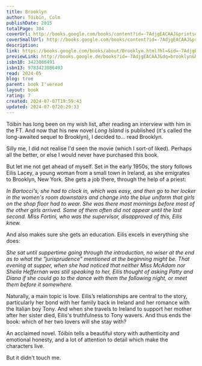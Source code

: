 ```yaml
---  
title: Brooklyn  
author: Tóibín, Colm  
publishDate: 2015  
totalPage: 304  
coverUrl: http://books.google.com/books/content?id=-7AdjgEACAAJ&printsec=frontcover&img=1&zoom=1&source=gbs_api  
coverSmallUrl: http://books.google.com/books/content?id=-7AdjgEACAAJ&printsec=frontcover&img=1&zoom=5&source=gbs_api  
description:   
link: https://books.google.com/books/about/Brooklyn.html?hl=&id=-7AdjgEACAAJ  
previewLink: http://books.google.de/books?id=-7AdjgEACAAJ&dq=brooklyn&hl=&as_pt=BOOKS&cd=19&source=gbs_api  
isbn10: 3423086491  
isbn13: 9783423086493  
read: 2024-05  
blog: true  
parent: book I'veread  
layout: book  
rating: 7  
created: 2024-07-07T19:59:43  
updated: 2024-07-0720:29:33  
---  
```

  
Tóibín has long been on my wish list, after reading an interview with him in the FT.  And now that his new novel _Long Island_ is published (it's called the long-awaited sequel to Brooklyn), I decided to... read Brooklyn.  
  
Silly me, I did not realise I'd seen the movie (which I sort-of liked).  Perhaps all the better, or else I would never have purchased this book.  
  
But let me not get ahead of myself.  Set in the early 1950s, the story follows Eilis Lacey, a young woman from a small town in Ireland, as she emigrates to Brooklyn, New York.  She gets a job there, through the help of a priest:  
  
_In Bartocci's, she had to clock in, which was easy, and then go to her locker in the women's room downstairs and change into the blue uniform that girls on the shop floor had to wear. She was there most mornings before most of the other girls arrived. Some of them often did not appear until the last second. Miss Fortini, who was the supervisor, disapproved of this, Eilis knew._  
  
And also makes sure she gets an education.  Eilis excels in everything she does:  
  
_She sat until suppertime going through the introduction, no wiser at the end as to what the "jurisprudence" mentioned at the beginning might be. That evening at supper, when she had noticed that neither Miss McAdam nor Sheila Heffernan was still speaking to her, Eilis thought of asking Patty and Diana if she could go to the dance with them the following night, or meet them before it somewhere._  
  
Naturally, a main topic is love. Eilis’s relationships are central to the story, particularly her bond with her family back in Ireland and her romance with the Italian boy Tony. And when she travels to Ireland to support her mother after her sister died, Eilis's truthfulness to Tony wavers.  And thus ends the book: which of her two lovers will she stay with?  
  
An acclaimed novel.  Tóibín tells a beautiful story with authenticity and emotional honesty, and a lot of attention to detail which make the characters live.    
  
But it didn't touch me.